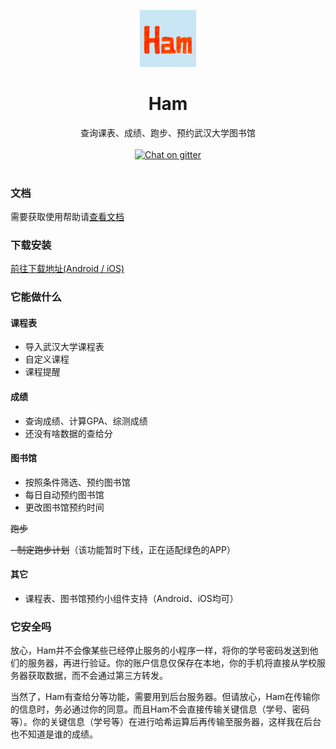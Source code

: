 
<p align="center"><img src="./docs/.vuepress/public/icon-1024.png" width="18%" alt="Ham的Logo"/></p>

<div align="center">
<h1>Ham</h1>
<span>查询课表、成绩、跑步、预约武汉大学图书馆</span><br><br>
<a href="https://gitter.im/whu-ham/community?utm_source=badge&utm_medium=badge&utm_campaign=pr-badge&utm_content=badge"><img src="https://img.shields.io/badge/chat-on%20gitter-28BC99.svg" alt="Chat on gitter"></a>
</div><br>



### 文档
需要获取使用帮助请[查看文档](https://orangeboychen.github.io/whu-ham/)


### 下载安装
[前往下载地址(Android / iOS)](https://orangeboychen.github.io/whu-ham/download/)


### 它能做什么

#### 课程表
- 导入武汉大学课程表
- 自定义课程
- 课程提醒

#### 成绩
- 查询成绩、计算GPA、综测成绩
- 还没有啥数据的查给分

#### 图书馆
- 按照条件筛选、预约图书馆
- 每日自动预约图书馆
- 更改图书馆预约时间

~~跑步~~

~~- 制定跑步计划~~（该功能暂时下线，正在适配绿色的APP）

#### 其它
- 课程表、图书馆预约小组件支持（Android、iOS均可）


### 它安全吗

放心，Ham并不会像某些已经停止服务的小程序一样，将你的学号密码发送到他们的服务器，再进行验证。你的账户信息仅保存在本地，你的手机将直接从学校服务器获取数据，而不会通过第三方转发。

当然了，Ham有查给分等功能，需要用到后台服务器。但请放心，Ham在传输你的信息时，务必通过你的同意。而且Ham不会直接传输关键信息（学号、密码等）。你的关键信息（学号等）在进行哈希运算后再传输至服务器，这样我在后台也不知道是谁的成绩。
